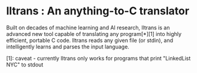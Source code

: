 lltrans : An anything-to-C translator
=====================================

Built on decades of machine learning and AI research, lltrans is an
advanced new tool capable of translating any program[*][1] into highly
efficient, portable C code. lltrans reads any given file (or stdin), and
intelligently learns and parses the input language.

[1]: caveat - currently lltrans only works for programs that print
"LinkedList NYC" to stdout
